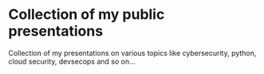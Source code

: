 # Collection of my public presentations
Collection of my presentations on various topics like cybersecurity, python, cloud security, devsecops and so on...


